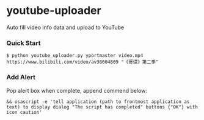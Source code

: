 # youtube-uploader
Auto fill video info data and upload to YouTube

### Quick Start

```
$ python youtube_uploader.py yportmaster video.mp4 https://www.bilibili.com/video/av38604809 "《哥谭》第二季"
```

### Add Alert

Pop alert box when complete, append commend below:
```
&& osascript -e 'tell application (path to frontmost application as text) to display dialog "The script has completed" buttons {"OK"} with icon caution'
```
